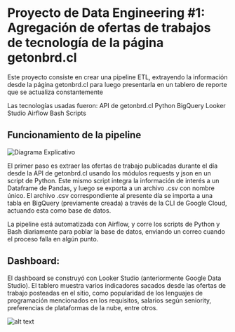 # Proyecto de Data Engineering #1: Agregación de ofertas de trabajos de tecnología de la página getonbrd.cl
Este proyecto consiste en crear una pipeline ETL, extrayendo la información desde la página getonbrd.cl para luego presentarla en un tablero de reporte que se actualiza constantemente

Las tecnologías usadas fueron:
API de getonbrd.cl
Python
BigQuery
Looker Studio
Airflow
Bash Scripts

## Funcionamiento de la pipeline

![Diagrama Explicativo](https://github.com/sebakjal/first_DE_project/blob/main/DiagramaProyecto1.png)

El primer paso es extraer las ofertas de trabajo publicadas durante el día desde la API de getonbrd.cl usando los módulos requests y json en un script de Python. Este mismo script integra la información de interés a un Dataframe de Pandas, y luego se exporta a un archivo .csv con nombre único. El archivo .csv correspondiente al presente día se importa a una tabla en BigQuery (previamente creada) a través de la CLI de Google Cloud, actuando esta como base de datos. 

La pipeline está automatizada con Airflow, y corre los scripts de Python y Bash diariamente para poblar la base de datos, enviando un correo cuando el proceso falla en algún punto.

## Dashboard:
El dashboard se construyó con Looker Studio (anteriormente Google Data Studio). El tablero muestra varios indicadores sacados desde las ofertas de trabajo posteadas en el sitio, como popularidad de los lenguajes de programación mencionados en los requisitos, salarios según seniority, preferencias de plataformas de la nube, entre otros.

![alt text](https://github.com/sebakjal/first_DE_project/blob/main/TableroEjemplo.png)
